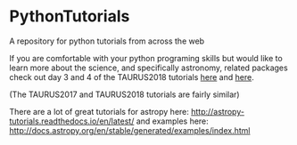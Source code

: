 # PythonTutorials
A repository for python tutorials from across the web

If you are comfortable with your python programing skills but would like to learn more about the science, and specifically astronomy, related packages check out day 3 and 4 of the TAURUS2018 tutorials [here](https://github.com/UTAustinAST376Fall2018/PythonTutorials/blob/master/TAURUS2018/Day3.ipynb) and [here](https://github.com/UTAustinAST376Fall2018/PythonTutorials/blob/master/TAURUS2018/Day4.ipynb).

(The TAURUS2017 and TAURUS2018 tutorials are fairly similar)

There are a lot of great tutorials for astropy here: http://astropy-tutorials.readthedocs.io/en/latest/
and examples here: http://docs.astropy.org/en/stable/generated/examples/index.html
